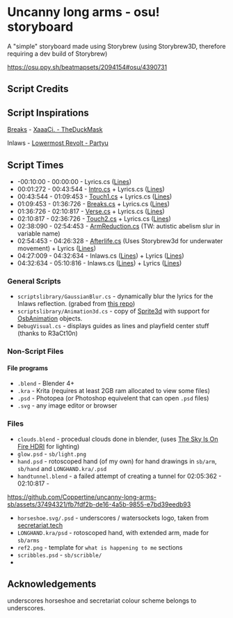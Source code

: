 # Uncanny long arms - osu! storyboard
A "simple" storyboard made using Storybrew (using Storybrew3D, therefore requiring a dev build of Storybrew)

https://osu.ppy.sh/beatmapsets/2094154#osu/4390731

## Script Credits

## Script Inspirations
[Breaks](https://github.com/Coppertine/uncanny-long-arms-sb/blob/master/Breaks.cs) - [XaaaCi. - TheDuckMask](https://osu.ppy.sh/beatmapsets/999260#osu/2089944)

Inlaws - [Lowermost Revolt - Partyu](https://osu.ppy.sh/beatmapsets/1466485#mania/3019728)

## Script Times
- -00:10:00 - 00:00:00 - Lyrics.cs ([Lines](https://github.com/Coppertine/uncanny-long-arms-sb/blob/master/Lyrics.cs#L60-L190))
- 00:01:272 - 00:43:544 - [Intro.cs](https://github.com/Coppertine/uncanny-long-arms-sb/blob/master/Intro.cs) + Lyrics.cs ([Lines](https://github.com/Coppertine/uncanny-long-arms-sb/blob/master/Lyrics.cs#L192-L358))
- 00:43:544 - 01:09:453 - [Touch1.cs](https://github.com/Coppertine/uncanny-long-arms-sb/blob/master/Touch1.cs) + Lyrics.cs ([Lines](https://github.com/Coppertine/uncanny-long-arms-sb/blob/master/Lyrics.cs#L361-L507))
- 01:09:453 - 01:36:726 - [Breaks.cs](https://github.com/Coppertine/uncanny-long-arms-sb/blob/master/Breaks.cs) + Lyrics.cs ([Lines](https://github.com/Coppertine/uncanny-long-arms-sb/blob/8b6477e57d6ad26a1bcb3caccb3d87f2d7370358/Lyrics.cs#L508-L551))
- 01:36:726 - 02:10:817 - [Verse.cs](https://github.com/Coppertine/uncanny-long-arms-sb/blob/d2b999e4bf38df993a96ca75c3bd413398382435/Verse.cs#L19-L105) + Lyrics.cs ([Lines](https://github.com/Coppertine/uncanny-long-arms-sb/blob/d2b999e4bf38df993a96ca75c3bd413398382435/Lyrics.cs#L554-L720))
- 02:10:817 - 02:36:726 - [Touch2.cs](https://github.com/Coppertine/uncanny-long-arms-sb/blob/master/Touch2.cs) + Lyrics.cs ([Lines](https://github.com/Coppertine/uncanny-long-arms-sb/blob/d2b999e4bf38df993a96ca75c3bd413398382435/Lyrics.cs#L722-L854))
- 02:38:090 - 02:54:453 - [ArmReduction.cs](https://github.com/Coppertine/uncanny-long-arms-sb/blob/master/ArmReduction.cs) (TW: autistic abelism slur in variable name)
- 02:54:453 - 04:26:328 - [Afterlife.cs](https://github.com/Coppertine/uncanny-long-arms-sb/blob/master/Afterlife.cs) (Uses Storybrew3d for underwater movement) + Lyrics ([Lines](https://github.com/Coppertine/uncanny-long-arms-sb/blob/d2b999e4bf38df993a96ca75c3bd413398382435/Lyrics.cs#L856-L1348))
- 04:27:009 - 04:32:634 - Inlaws.cs ([Lines](https://github.com/Coppertine/uncanny-long-arms-sb/blob/d2b999e4bf38df993a96ca75c3bd413398382435/Inlaws.cs#L40-L71)) + Lyrics ([Lines](https://github.com/Coppertine/uncanny-long-arms-sb/blob/d2b999e4bf38df993a96ca75c3bd413398382435/Lyrics.cs#L1354-L1368))
- 04:32:634 - 05:10:816 - Inlaws.cs ([Lines](https://github.com/Coppertine/uncanny-long-arms-sb/blob/d2b999e4bf38df993a96ca75c3bd413398382435/Inlaws.cs#L74-L225)) + Lyrics ([Lines](https://github.com/Coppertine/uncanny-long-arms-sb/blob/d2b999e4bf38df993a96ca75c3bd413398382435/Lyrics.cs#L1369-L1503))

### General Scripts
- `scriptslibrary/GaussianBlur.cs` - dynamically blur the lyrics for the Inlaws reflection. (grabed from [this repo](https://github.com/mdymel/superfastblur/blob/master/SuperfastBlur/GaussianBlur.cs))
- `scriptslibrary/Animation3d.cs` - copy of [Sprite3d](https://github.com/Damnae/storybrew/blob/master/common/Storyboarding3d/Sprite3d.cs) with support for [OsbAnimation](https://github.com/Damnae/storybrew/blob/master/common/Storyboarding/OsbAnimation.cs) objects.
- `DebugVisual.cs` - displays guides as lines and playfield center stuff (thanks to R3aCt10n)

### Non-Script Files
#### File programs
- `.blend` - Blender 4+
- `.kra` - Krita (requires at least 2GB ram allocated to view some files)
- `.psd` - Photopea (or Photoshop equivelent that can open `.psd` files)
- `.svg` - any image editor or browser
### Files
- `clouds.blend` - procedual clouds done in blender, (uses [The Sky Is On Fire HDRI](https://polyhaven.com/a/the_sky_is_on_fire) for lighting)
- `glow.psd` - `sb/light.png`
- `hand.psd` - rotoscoped hand (of my own) for hand drawings in `sb/arm`, `sb/hand` and `LONGHAND.kra/.psd`
- `handtunnel.blend` - a failed attempt of creating a tunnel for 02:05:362 - 02:10:817 -
  
https://github.com/Coppertine/uncanny-long-arms-sb/assets/37494321/fb7fdf2b-de16-4a5b-9855-e7bd39eedb93
- `horseshoe.svg/.psd` - underscores / watersockets logo, taken from [secretariat.tech](https://secretariat.tech/)
- `LONGHAND.kra/psd` - rotoscoped hand, with extended arm, made for `sb/arms`
- `ref2.png` - template for `what is happening to me` sections
- `scribbles.psd` - `sb/scribble/`
- 

## Acknowledgements
underscores horseshoe and secretariat colour scheme belongs to underscores.
